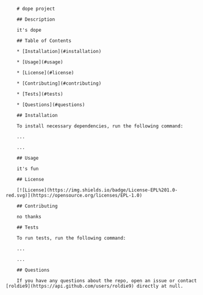 
        # dope project

        ## Description

        it's dope
        
        ## Table of Contents
        
        * [Installation](#installation)
        
        * [Usage](#usage)
        
        * [License](#license)
        
        * [Contributing](#contributing)
        
        * [Tests](#tests)
        
        * [Questions](#questions)
        
        ## Installation
        
        To install necessary dependencies, run the following command:
        
        ...
        
        ...
        
        ## Usage

        it's fun
        
        ## License

        [![License](https://img.shields.io/badge/License-EPL%201.0-red.svg)](https://opensource.org/licenses/EPL-1.0)
        
        ## Contributing
        
        no thanks

        ## Tests
        
        To run tests, run the following command:
        
        ...
        
        ...
        
        ## Questions
        
        If you have any questions about the repo, open an issue or contact [roldie9](https://api.github.com/users/roldie9) directly at null.
        
        